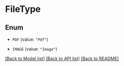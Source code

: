 # FileType

## Enum


* `PDF` (value: `"Pdf"`)

* `IMAGE` (value: `"Image"`)


[[Back to Model list]](../README.md#documentation-for-models) [[Back to API list]](../README.md#documentation-for-api-endpoints) [[Back to README]](../README.md)


